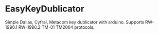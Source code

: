 # EasyKeyDublicator
Simple Dallas, Cyfral, Metacom key dublicator with arduino. Supports RW-1990.1 RW-1990.2 TM-01 TM2004 protocols.
